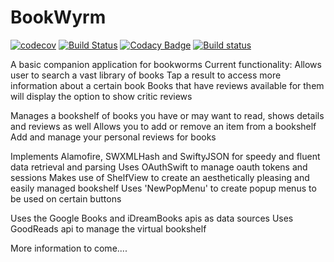 # BookWyrm

[![codecov](https://codecov.io/gh/Zamo22/BookWyrm/branch/develop/graph/badge.svg)](https://codecov.io/gh/Zamo22/BookWyrm) [![Build Status](https://app.bitrise.io/app/df34b9a35b9f6f07/status.svg?token=a03LtFXbiPc4cR8VzDpqmw&branch=develop)](https://app.bitrise.io/app/df34b9a35b9f6f07) [![Codacy Badge](https://api.codacy.com/project/badge/Grade/649ba797436e45c397a22621559b5767)](https://app.codacy.com/app/Zamo22/BookWyrm?utm_source=github.com&utm_medium=referral&utm_content=Zamo22/BookWyrm&utm_campaign=Badge_Grade_Dashboard)
[![Build status](https://build.appcenter.ms/v0.1/apps/e566ce5e-8287-4093-b520-931906484da0/branches/develop/badge)](https://appcenter.ms)

A basic companion application for bookworms
Current functionality:
Allows user to search a vast library of books
Tap a result to access more information about a certain book
Books that have reviews available for them will display the option to show critic reviews

Manages a bookshelf of books you have or may want to read, shows details and reviews as well
Allows you to add or remove an item from a bookshelf
Add and manage your personal reviews for books

Implements Alamofire, SWXMLHash and SwiftyJSON for speedy and fluent data retrieval and parsing
Uses OAuthSwift to manage oauth tokens and sessions
Makes use of ShelfView to create an aesthetically pleasing and easily managed bookshelf
Uses 'NewPopMenu' to create popup menus to be used on certain buttons 

Uses the Google Books and iDreamBooks apis as data sources
Uses GoodReads api to manage the virtual bookshelf

More information to come....
